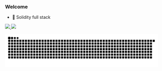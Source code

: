 ### Welcome

- 🌱 Solidity full stack 


 <div>
  <a href="https://github.com/MR0kernel">
  <img height="150em" src="https://github-readme-stats.vercel.app/api?username=MR0kernel&show_icons=true&theme=ocean_dark&include_all_commits=true&count_private=true"/>
  <img height="150em" src="https://github-readme-stats.vercel.app/api/top-langs/?username=MR0kernel&layout=compact&langs_count=7&theme=ocean_dark"/>
  
  ![Snake animation](https://github.com/MR0kernel/MR0kernel/blob/output/github-contribution-grid-snake.svg)

</div>

<!--![Anurag's GitHub stats](https://github-readme-stats.vercel.app/api?username=MR0kernel&theme=ocean_dark&show_icons=true)
[![Top Langs](https://github-readme-stats.vercel.app/api/top-langs/?username=MR0kernel&show_icons=true)](https://github.com/MR0kernel/CryptoZombies)
-->



<!--- 👯 I’m looking to collaborate on ...
- 🤔 I’m looking for help with ...
- 💬 Ask me about ...
- 📫 How to reach me: ...
- 😄 Pronouns: ...
- ⚡ Fun fact: ...
-->
